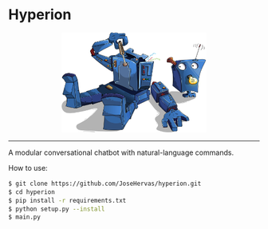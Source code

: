# Hyperion

<p align="center">
<img src="robot-3256109_1280.png" height="200">
</p>

---

A modular conversational chatbot with natural-language commands.

How to use:

```bash
$ git clone https://github.com/JoseHervas/hyperion.git
$ cd hyperion
$ pip install -r requirements.txt
$ python setup.py --install
$ main.py
```

